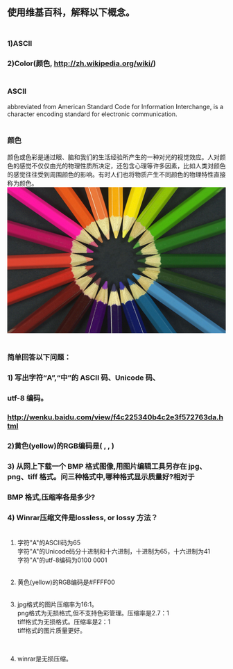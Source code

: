 ## 使用维基百科，解释以下概念。<br/><br/>
### 1)ASCII<br/>
### 2)Color(颜色, http://zh.wikipedia.org/wiki/)<br/><br/>

### ASCII<br/>
abbreviated from American Standard Code for Information Interchange, is a character encoding standard for electronic communication. <br/><br/>




### 颜色<br/>
颜色或色彩是通过眼、脑和我们的生活经验所产生的一种对光的视觉效应。人对颜色的感觉不仅仅由光的物理性质所决定，还包含心理等许多因素，比如人类对颜色的感觉往往受到周围颜色的影响。有时人们也将物质产生不同颜色的物理特性直接称为颜色。![](images/颜色.jpg)<br/><br/>

### 简单回答以下问题：
### 1) 写出字符“A”,“中”的 ASCII 码、Unicode 码、
### utf-8 编码。
### http://wenku.baidu.com/view/f4c225340b4c2e3f572763da.html
### 2)黄色(yellow)的RGB编码是( , , )
### 3) 从网上下载一个 BMP 格式图像,用图片编辑工具另存在 jpg、 png、tiff 格式。问三种格式中,哪种格式显示质量好?相对于
### BMP 格式,压缩率各是多少?
### 4) Winrar压缩文件是lossless, or lossy 方法？<br/><br/>


1) 字符"A"的ASCII码为65<br/>
字符"A"的Unicode码分十进制和十六进制，十进制为65，十六进制为41<br/>
字符"A"的utf-8编码为0100 0001<br/><br/>

2) 黄色(yellow)的RGB编码是#FFFF00<br/><br/>


3) jpg格式的图片压缩率为16:1。<br/>
png格式为无损格式,但不支持色彩管理。压缩率是2.7：1<br/>
tiff格式为无损格式。压缩率是2：1<br/>
tiff格式的图片质量更好。<br/>
<br/>

4) winrar是无损压缩。


